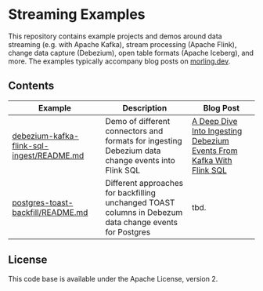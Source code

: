 # Streaming Examples

This repository contains example projects and demos around data streaming (e.g. with Apache Kafka), stream processing (Apache Flink), change data capture (Debezium), open table formats (Apache Iceberg), and more.
The examples typically accompany blog posts on [morling.dev](https://morling.dev).

## Contents

| Example  | Description | Blog Post |
| ---------| ----------- | --------- |
| [debezium-kafka-flink-sql-ingest/README.md](debezium-kafka-flink-sql-ingest) | Demo of different connectors and formats for ingesting Debezium data change events into Flink SQL  | [A Deep Dive Into Ingesting Debezium Events From Kafka With Flink SQL](https://www.morling.dev/blog/ingesting-debezium-events-from-kafka-with-flink-sql/) |
| [postgres-toast-backfill/README.md](postgres-toast-backfill) | Different approaches for backfilling unchanged TOAST columns in Debezum data change events for Postgres | tbd. |

## License

This code base is available under the Apache License, version 2.
